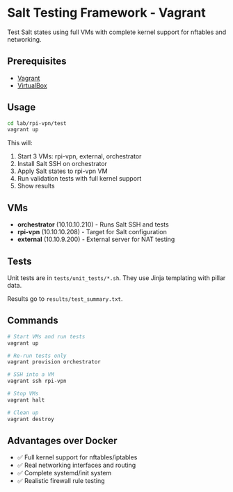 # Salt Testing Framework - Vagrant

Test Salt states using full VMs with complete kernel support for nftables and networking.

## Prerequisites

- [Vagrant](https://www.vagrantup.com/downloads)
- [VirtualBox](https://www.virtualbox.org/wiki/Downloads)

## Usage

```bash
cd lab/rpi-vpn/test
vagrant up
```

This will:
1. Start 3 VMs: rpi-vpn, external, orchestrator
2. Install Salt SSH on orchestrator
3. Apply Salt states to rpi-vpn VM
4. Run validation tests with full kernel support
5. Show results

## VMs

- **orchestrator** (10.10.10.210) - Runs Salt SSH and tests
- **rpi-vpn** (10.10.10.208) - Target for Salt configuration  
- **external** (10.10.9.200) - External server for NAT testing

## Tests

Unit tests are in `tests/unit_tests/*.sh`. They use Jinja templating with pillar data.

Results go to `results/test_summary.txt`.

## Commands

```bash
# Start VMs and run tests
vagrant up

# Re-run tests only
vagrant provision orchestrator

# SSH into a VM
vagrant ssh rpi-vpn

# Stop VMs
vagrant halt

# Clean up
vagrant destroy
```

## Advantages over Docker

- ✅ Full kernel support for nftables/iptables
- ✅ Real networking interfaces and routing  
- ✅ Complete systemd/init system
- ✅ Realistic firewall rule testing